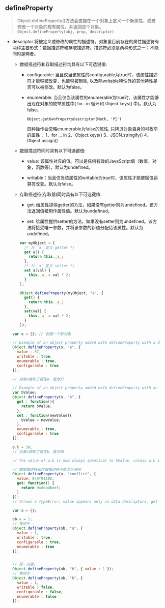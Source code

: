 ## defineProperty

  > Object.defineProperty()方法会直接在一个对象上定义一个新属性，或者修改一个对象的现有属性，并返回这个对象。`Object.defineProperty(obj, prop, descriptor)`

* descriptor 将被定义或修改的属性的描述符。对象里目前存在的属性描述符有两种主要形式：数据描述符和存取描述符。描述符必须是两种形式之一；不能同时是两者。

  - 数据描述符和存取描述符均具有以下可选键值:

    + configurable: 当且仅当该属性的configurable为true时，该属性描述符才能够被改变，也能够被删除, 以及除writable特性外的其他特性是否可以被修改。默认为false。

    + enumerable: 当且仅当该属性的enumerable为true时，该属性才能够出现在对象的枚举属性中( for...in 循环和 Object.keys() 中)。默认为false。

      `Object.getOwnPropertyDescriptor(Math, 'PI')`

      四种操作会忽略enumerable为false的属性, 只拷贝对象自身的可枚举的属性：
      1、for ... in
      2、Object.keys()
      3、JSON.stringify()
      4、Object.assign()

  - 数据描述符同时具有以下可选键值:

    + value: 该属性对应的值。可以是任何有效的JavaScript值（数值，对象，函数等）。默认为undefined。

    + writable：当且仅当该属性的writable为true时，该属性才能被赋值运算符改变。默认为false。

  - 存取描述符(存取器)同时具有以下可选键值:

    + get: 给属性提供getter的方法，如果没有getter则为undefined。该方法返回值被用作属性值。默认为undefined。

    + set: 给属性提供setter的方法，如果没有setter则为undefined。该方法将接受唯一参数，并将该参数的新值分配给该属性。默认为 undefined。

    ```js
    var myObject = {
      /* 为 `a` 定义 getter */
      get a() {
        return this._a_;
      },
      /* 为 `a` 定义 setter */
      set a(val) {
        this._a_ = val * 2;
      }
    };

    Object.defineProperty(myObject, "a", {
      get() {
        return this._a_;
      },
      set(val) {
        this._a_ = val * 2;
      }
    });
    ```


  ```js
  var o = {}; // 创建一个新对象

  // Example of an object property added with defineProperty with a data property descriptor
  Object.defineProperty(o, "a", {
    value : 37,
    writable : true,
    enumerable : true,
    configurable : true
  });

  // 对象o拥有了属性a，值为37

  // Example of an object property added with defineProperty with an accessor property descriptor
  var bValue;
  Object.defineProperty(o, "b", {
    get : function(){
      return bValue;
    },
    set : function(newValue){
      bValue = newValue;
    },
    enumerable : true,
    configurable : true
  });

  o.b = 38;
  // 对象o拥有了属性b，值为38

  // The value of o.b is now always identical to bValue, unless o.b is redefined

  // 数据描述符和存取描述符不能混合使用
  Object.defineProperty(o, "conflict", {
    value: 0x9f91102,
    get: function() {
      return 0xdeadbeef;
    }
  });
  // throws a TypeError: value appears only in data descriptors, get appears only in accessor descriptors

  var o = {};

  ob.a = 1;
  // 等同于 :
  Object.defineProperty(ob, "a", {
    value : 1,
    writable : true,
    configurable : true,
    enumerable : true
  });


  // 另一方面，
  Object.defineProperty(ob, "b", { value : 1 });
  // 等同于 :
  Object.defineProperty(ob, "b", {
    value : 1,
    writable : false,
    configurable : false,
    enumerable : false
  });
  ```
